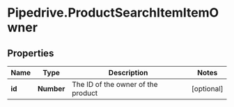 # Pipedrive.ProductSearchItemItemOwner

## Properties

Name | Type | Description | Notes
------------ | ------------- | ------------- | -------------
**id** | **Number** | The ID of the owner of the product | [optional] 


